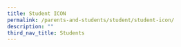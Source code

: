 ```yaml
---
title: Student ICON
permalink: /parents-and-students/student/student-icon/
description: ""
third_nav_title: Students
---
```

